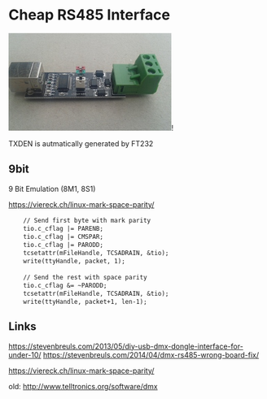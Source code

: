 Cheap RS485 Interface
=====================

![RS485](https://github.com/GBert/misc/raw/master/RS485/pictures/Cheap_RS485_s.jpg)!

TXDEN is autmatically generated by FT232

9bit
----

9 Bit Emulation (8M1, 8S1)

https://viereck.ch/linux-mark-space-parity/

```
	// Send first byte with mark parity
	tio.c_cflag |= PARENB;
	tio.c_cflag |= CMSPAR;
	tio.c_cflag |= PARODD;
	tcsetattr(mFileHandle, TCSADRAIN, &tio);
	write(ttyHandle, packet, 1);

	// Send the rest with space parity
	tio.c_cflag &= ~PARODD;
	tcsetattr(mFileHandle, TCSADRAIN, &tio);
	write(ttyHandle, packet+1, len-1);
```

Links
-----
https://stevenbreuls.com/2013/05/diy-usb-dmx-dongle-interface-for-under-10/
https://stevenbreuls.com/2014/04/dmx-rs485-wrong-board-fix/

https://viereck.ch/linux-mark-space-parity/

old:
http://www.telltronics.org/software/dmx
